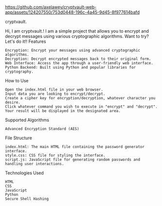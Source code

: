 

https://github.com/axelawey/cryptvault-web-app/assets/124207550/753d0448-196c-4a45-9d45-8f977614bafd

cryptvault.

Hi, I am cryptvault.! I am a simple project that allows you to encrypt and decrypt messages using various cryptographic algorithms.
Want to try?
Let's do it!!
Features

    Encryption: Encrypt your messages using advanced cryptographic algorithms.
    Decryption: Decrypt encrypted messages back to their original form.
    Web Interface: Access the app through a user-friendly web interface.
    Python Backend: Built using Python and popular libraries for cryptography.

How to Use

    Open the index.html file in your web browser.
    Input data you are looking to encrypt/decrypt.
    Create a cipher key for encryption/decryption, whatever character you desire.
    Click whatever command you wish to execute in "encrypt" and "decrypt".
    Your result will be displayed in the designated area.
    
Supported Algorithms

    Advanced Encryption Standard (AES)


File Structure

    index.html: The main HTML file containing the password generator interface.
    style.css: CSS file for styling the interface.
    script.js: JavaScript file for generating random passwords and handling user interactions.

Technologies Used

    HTML
    CSS
    JavaScript
    Python
    Secure Shell Hashing
